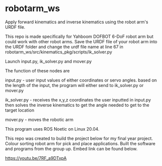 # robotarm_ws

Apply forward kinematics and inverse kinematics using the robot arm's URDF file. 

This repo is made specifically for Yahboom DOFBOT 6-DoF robot arm but could work with other robot arms. Save the URDF file of your robot arm into the URDF folder and change the urdf file name at line 67 in robotarm_ws/src/kinematics_pkg/scripts/ik_solver.py

Launch input.py, ik_solver.py and mover.py

The function of these nodes are

input.py - user input values of either coordinates or servo angles. based on the length of the input, the program will either send to ik_solver.py or mover.py

ik_solver.py - receives the x,y,z coordinates the user inputted in input.py then solves the inverse kinematics to get the angle needed to get to the target location

mover.py - moves the robotic arm

This program uses ROS Noetic on Linux 20.04.

This repo was created to build the project below for my final year project. Colour sorting robot arm for pick and place applications. Built the software and programs from the group up. Embed link can be found below.

https://youtu.be/7RF_a9DTxpA


